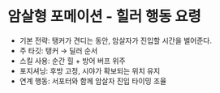 # 암살형 포메이션 - 힐러 행동 요령

- 기본 전략: 탱커가 견디는 동안, 암살자가 진입할 시간을 벌어준다.
- 주 타깃: 탱커 → 딜러 순서
- 스킬 사용: 순간 힐 + 방어 버프 위주
- 포지셔닝: 후방 고정, 시야가 확보되는 위치 유지
- 연계 행동: 서포터와 함께 암살자 진입 타이밍 조율
